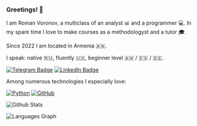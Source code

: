 ### Greetings! 👋

I am Roman Voronov, a multiclass of an analyst 📊 and a programmer 💻. In my spare time I love to make courses as a methodologyst and a tutor 🎓.

Since 2022 I am located in Armenia 🇦🇲.

I speak: native 🇷🇺, fluently 🇺🇸, beginner level 🇦🇲 / 🇪🇸 / 🇩🇪.

[![Telegram Badge](https://img.shields.io/badge/-rioran-blue?style=flat-square&logo=Telegram&logoColor=white&link=https://www.t.me/rioran)](https://www.t.me/rioran)
[![LinkedIn Badge](https://img.shields.io/badge/-Roman%20Voronov-blue?style=flat-square&logo=LinkedIn&logoColor=white&link=https://www.linkedin.com/in/rioran/)](https://www.linkedin.com/in/rioran/)

Among numerous technologies I especially love:

[![Python](https://img.shields.io/badge/-Python-black?style=flat-square&logo=Python&link=https://www.python.org/)](https://www.python.org/)
[![GitHub](https://img.shields.io/badge/-GitHub-181717?style=flat-square&logo=github&link=https://www.github.com)](https://www.github.com)

![Github Stats](https://github-readme-stats.vercel.app/api?username=rioran&count_private=true&show_icons=true&include_all_commits=true)

![Languages Graph](https://github-readme-stats.vercel.app/api/top-langs?username=Rioran&locale=en&hide_title=false&layout=compact&card_width=320&langs_count=5&theme=dracula&hide_border=false&order=2)

<!--
**Rioran/Rioran** is a ✨ _special_ ✨ repository because its `README.md` (this file) appears on your GitHub profile.
-->
